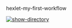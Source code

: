 hexlet-my-first-workflow

[![show-directory](https://github.com/Vitaliy-Berezhnoy/hexlet-my-first-workflow/actions/workflows/show-directory.yml/badge.svg)](https://github.com/Vitaliy-Berezhnoy/hexlet-my-first-workflow/actions/workflows/show-directory.yml)